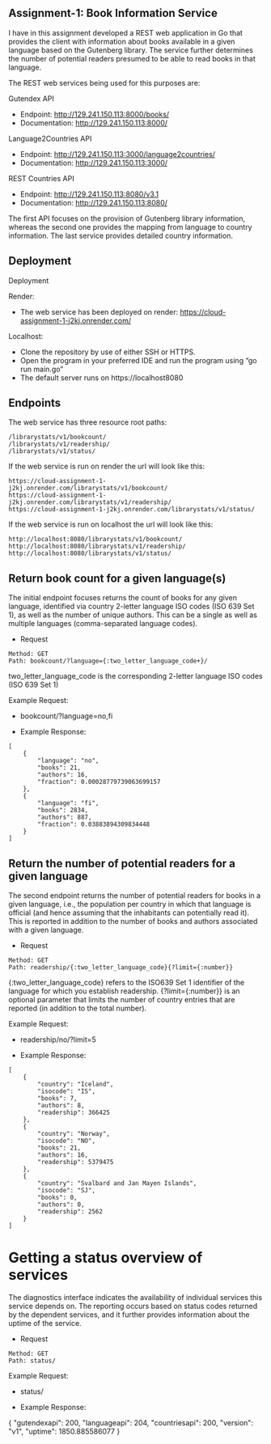 ## Assignment-1: Book Information Service

I have in this assignment developed a REST web application in Go that provides the client with information about books available in a given language based on the Gutenberg library. The service further determines the number of potential readers presumed to be able to read books in that language.

The REST web services being used for this purposes are:

Gutendex API

- Endpoint: http://129.241.150.113:8000/books/
- Documentation: http://129.241.150.113:8000/

Language2Countries API

- Endpoint: http://129.241.150.113:3000/language2countries/
- Documentation: http://129.241.150.113:3000/

REST Countries API

- Endpoint: http://129.241.150.113:8080/v3.1
- Documentation: http://129.241.150.113:8080/

The first API focuses on the provision of Gutenberg library information, whereas the second one provides the mapping from language to country information. The last service provides detailed country information.

## Deployment

Deployment

Render:
* The web service has been deployed on render: https://cloud-assignment-1-j2kj.onrender.com/

Localhost:
* Clone the repository by use of either SSH or HTTPS.
* Open the program in your preferred IDE and run the program using “go run main.go”
* The default server runs on https://localhost8080

## Endpoints

The web service has three resource root paths:

```
/librarystats/v1/bookcount/
/librarystats/v1/readership/
/librarystats/v1/status/
```

If the web service is run on render the url will look like this:

```
https://cloud-assignment-1-j2kj.onrender.com/librarystats/v1/bookcount/
https://cloud-assignment-1-j2kj.onrender.com/librarystats/v1/readership/
https://cloud-assignment-1-j2kj.onrender.com/librarystats/v1/status/
```

If the web service is run on localhost the url will look like this:

```
http://localhost:8080/librarystats/v1/bookcount/
http://localhost:8080/librarystats/v1/readership/
http://localhost:8080/librarystats/v1/status/
```

## Return book count for a given language(s)

The initial endpoint focuses returns the count of books for any given language, identified via country 2-letter language ISO codes (ISO 639 Set 1), as well as the number of unique authors. This can be a single as well as multiple languages (comma-separated language codes).

- Request

```
Method: GET
Path: bookcount/?language={:two_letter_language_code+}/
```

two_letter_language_code is the corresponding 2-letter language ISO codes (ISO 639 Set 1)

Example Request:
- bookcount/?language=no,fi

* Example Response:

```
[
    {
        "language": "no",
        "books": 21,
        "authors": 16,
        "fraction": 0.00028779739063699157
    },
    {
        "language": "fi",
        "books": 2834,
        "authors": 887,
        "fraction": 0.03883894309834448
    }
]
```

## Return the number of potential readers for a given language

The second endpoint returns the number of potential readers for books in a given language, i.e., the population per country in which that language is official (and hence assuming that the inhabitants can potentially read it). This is reported in addition to the number of books and authors associated with a given language.

- Request

```
Method: GET
Path: readership/{:two_letter_language_code}{?limit={:number}}
```

{:two_letter_language_code} refers to the ISO639 Set 1 identifier of the language for which you establish readership.
{?limit={:number}} is an optional parameter that limits the number of country entries that are reported (in addition to the total number).

Example Request:
- readership/no/?limit=5

* Example Response:

```
[
    {
        "country": "Iceland",
        "isocode": "IS",
        "books": 7,
        "authors": 8,
        "readership": 366425
    },
    {
        "country": "Norway",
        "isocode": "NO",
        "books": 21,
        "authors": 16,
        "readership": 5379475
    },
    {
        "country": "Svalbard and Jan Mayen Islands",
        "isocode": "SJ",
        "books": 0,
        "authors": 0,
        "readership": 2562
    }
]
```

# Getting a status overview of services

The diagnostics interface indicates the availability of individual services this service depends on. The reporting occurs based on status codes returned by the dependent services, and it further provides information about the uptime of the service. 

- Request

```
Method: GET
Path: status/
```

Example Request:
* status/

* Example Response:

{
    "gutendexapi": 200,
    "languageapi": 204,
    "countriesapi": 200,
    "version": "v1",
    "uptime": 1850.885586077
}